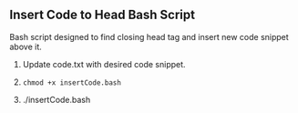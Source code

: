 ## Insert Code to Head Bash Script
Bash script designed to find closing head tag and insert new code snippet above it.

1. Update code.txt with desired code snippet.

2. `chmod +x insertCode.bash`

3. ./insertCode.bash
